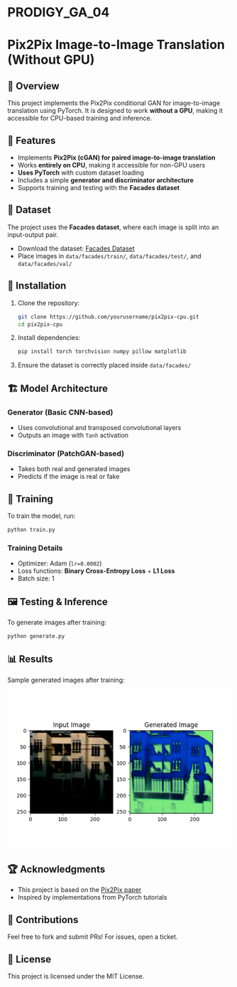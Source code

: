 # PRODIGY_GA_04
# Pix2Pix Image-to-Image Translation (Without GPU)

## 📌 Overview
This project implements the Pix2Pix conditional GAN for image-to-image translation using PyTorch. It is designed to work **without a GPU**, making it accessible for CPU-based training and inference.

## 🚀 Features
- Implements **Pix2Pix (cGAN) for paired image-to-image translation**
- Works **entirely on CPU**, making it accessible for non-GPU users
- **Uses PyTorch** with custom dataset loading
- Includes a simple **generator and discriminator architecture**
- Supports training and testing with the **Facades dataset**

## 📂 Dataset
The project uses the **Facades dataset**, where each image is split into an input-output pair.
- Download the dataset: [Facades Dataset](https://github.com/phillipi/pix2pix)
- Place images in `data/facades/train/`, `data/facades/test/`, and `data/facades/val/`

## 🔧 Installation
1. Clone the repository:
   ```bash
   git clone https://github.com/yourusername/pix2pix-cpu.git
   cd pix2pix-cpu
   ```
2. Install dependencies:
   ```bash
   pip install torch torchvision numpy pillow matplotlib
   ```
3. Ensure the dataset is correctly placed inside `data/facades/`

## 🏗 Model Architecture
### **Generator (Basic CNN-based)**
- Uses convolutional and transposed convolutional layers
- Outputs an image with `Tanh` activation

### **Discriminator (PatchGAN-based)**
- Takes both real and generated images
- Predicts if the image is real or fake

## 🎯 Training
To train the model, run:
```bash
python train.py
```
### **Training Details**
- Optimizer: Adam (`lr=0.0002`)
- Loss functions: **Binary Cross-Entropy Loss** + **L1 Loss**
- Batch size: 1

## 🖼 Testing & Inference
To generate images after training:
```bash
python generate.py
```

## 📊 Results
Sample generated images after training:

![Sample Output](sample_output.png)


## 🏆 Acknowledgments
- This project is based on the [Pix2Pix paper](https://arxiv.org/abs/1611.07004)
- Inspired by implementations from PyTorch tutorials

## 🤝 Contributions
Feel free to fork and submit PRs! For issues, open a ticket.

## 📜 License
This project is licensed under the MIT License.



